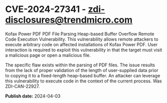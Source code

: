 # CVE-2024-27341 - zdi-disclosures@trendmicro.com

Kofax Power PDF PDF File Parsing Heap-based Buffer Overflow Remote Code Execution Vulnerability. This vulnerability allows remote attackers to execute arbitrary code on affected installations of Kofax Power PDF. User interaction is required to exploit this vulnerability in that the target must visit a malicious page or open a malicious file.

The specific flaw exists within the parsing of PDF files. The issue results from the lack of proper validation of the length of user-supplied data prior to copying it to a fixed-length heap-based buffer. An attacker can leverage this vulnerability to execute code in the context of the current process. Was ZDI-CAN-22927.

**Publish date:** 2024-04-03
